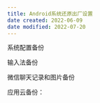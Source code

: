 ```yaml
---
title: Android系统还原出厂设置
date created: 2022-06-09
date modified: 2022-07-20
---
```


系统配置备份

输入法备份

微信聊天记录和图片备份

应用云备份：

